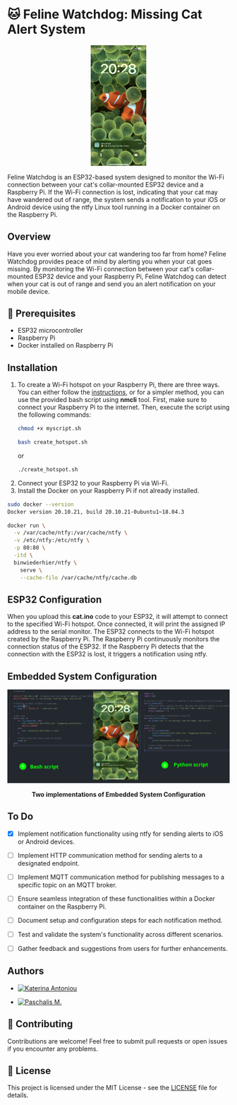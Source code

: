 # 🐱 Feline Watchdog: Missing Cat Alert System

<div style="text-align:center">
  <img src="ProjectImage.jpeg" alt="Project Image" width="25%" height="25%">
</div>

Feline Watchdog is an ESP32-based system designed to monitor the Wi-Fi connection between your cat's collar-mounted ESP32 device and a Raspberry Pi. If the Wi-Fi connection is lost, indicating that your cat may have wandered out of range, the system sends a notification to your iOS or Android device using the ntfy Linux tool running in a Docker container on the Raspberry Pi.

## Overview

Have you ever worried about your cat wandering too far from home? Feline Watchdog provides peace of mind by alerting you when your cat goes missing. By monitoring the Wi-Fi connection between your cat's collar-mounted ESP32 device and your Raspberry Pi, Feline Watchdog can detect when your cat is out of range and send you an alert notification on your mobile device.

## 🔧 Prerequisites

- ESP32 microcontroller
- Raspberry Pi
- Docker installed on Raspberry Pi

## Installation
1. To create a Wi-Fi hotspot on your Raspberry Pi, there are three ways. You can either follow the [instructions](WiFi_hotspot.md), or for a simpler method, you can use the provided bash script using **nmcli** tool. First, make sure to connect your Raspberry Pi to the internet. Then, execute the script using the following commands:
   ```bash
   chmod +x myscript.sh
   ```
   ```bash
   bash create_hotspot.sh
   ```
   or
   ```bash
   ./create_hotspot.sh
   ```
1. Connect your ESP32 to your Raspberry Pi via Wi-Fi.
2. Install the Docker on your Raspberry Pi if not already installed. 
```bash
sudo docker --version
Docker version 20.10.21, build 20.10.21-0ubuntu1~18.04.3
```
```bash
docker run \
  -v /var/cache/ntfy:/var/cache/ntfy \
  -v /etc/ntfy:/etc/ntfy \
  -p 80:80 \
  -itd \
  binwiederhier/ntfy \
    serve \
    --cache-file /var/cache/ntfy/cache.db
```
## ESP32 Configuration
When you upload this **cat.ino** code to your ESP32, it will attempt to connect to the specified Wi-Fi hotspot. Once connected, it will print the assigned IP address to the serial monitor. The ESP32 connects to the Wi-Fi hotspot created by the Raspberry Pi. The Raspberry Pi continuously monitors the connection status of the ESP32. If the Raspberry Pi detects that the connection with the ESP32 is lost, it triggers a notification using ntfy.
## Embedded System Configuration

![Alt Text](script.png)

<p align="center">
  <b>Two implementations of Embedded System Configuration</b>
</p>

## To Do

- [x] Implement notification functionality using ntfy for sending alerts to iOS or Android devices.
- [ ] Implement HTTP communication method for sending alerts to a designated endpoint.
- [ ] Implement MQTT communication method for publishing messages to a specific topic on an MQTT broker.
- [ ] Ensure seamless integration of these functionalities within a Docker container on the Raspberry Pi.
- [ ] Document setup and configuration steps for each notification method.
- [ ] Test and validate the system's functionality across different scenarios.
- [ ] Gather feedback and suggestions from users for further enhancements.


## Authors

- [![Katerina Antoniou](https://img.shields.io/badge/GitHub-Katerina_Antoniou-purple?style=flat&logo=github)](https://github.com/k-antoniou)


- [![Paschalis M.](https://img.shields.io/badge/GitHub-Paschalis_M.-blue?style=flat&logo=github)](https://github.com/Paschalis)


## 🤝 Contributing

Contributions are welcome! Feel free to submit pull requests or open issues if you encounter any problems.

## 📜 License

This project is licensed under the MIT License - see the [LICENSE](LICENSE) file for details.
